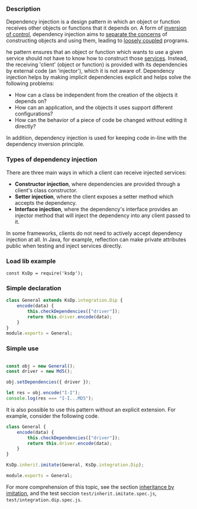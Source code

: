 ### Description

Dependency injection is a design pattern in which an object or function receives other objects or functions that it depends on. A form of [inversion of control](https://en.wikipedia.org/wiki/Inversion_of_control), dependency injection aims to [separate the concerns](https://en.wikipedia.org/wiki/Separation_of_concerns) of constructing objects and using them, leading to [loosely coupled](https://en.wikipedia.org/wiki/Loose_coupling) programs.

he pattern ensures that an object or function which wants to use a given service should not have to know how to construct those [services](https://en.wikipedia.org/wiki/Service_(systems_architecture)). Instead, the receiving 'client' (object or function) is provided with its dependencies by external code (an 'injector'), which it is not aware of. Dependency injection helps by making implicit dependencies explicit and helps solve the following problems:

- How can a class be independent from the creation of the objects it depends on?
- How can an application, and the objects it uses support different configurations?
- How can the behavior of a piece of code be changed without editing it directly?

In addition, dependency injection is used for keeping code in-line with the dependency inversion principle.

### Types of dependency injection
There are three main ways in which a client can receive injected services:

- **Constructor injection**, where dependencies are provided through a client's class constructor.
- **Setter injection**, where the client exposes a setter method which accepts the dependency.
- **Interface injection**, where the dependency's interface provides an injector method that will inject the dependency into any client passed to it.

In some frameworks, clients do not need to actively accept dependency injection at all. In Java, for example, reflection can make private attributes public when testing and inject services directly.

### Load lib example
```Js
const KsDp = require('ksdp');
```

### Simple declaration 
```js
class General extends KsDp.integration.Dip {
    encode(data) {
        this.checkDependencies(["driver"]);
        return this.driver.encode(data);
    }
}
module.exports = General;
```

### Simple use 
```js

const obj = new General();
const driver = new Md5();

obj.setDependencies({ driver });

let res = obj.encode("I-I");
console.log(res === "I-I...MD5");
```

It is also possible to use this pattern without an explicit extension. For example, consider the following code.

```js
class General {
    encode(data) {
        this.checkDependencies(["driver"]);
        return this.driver.encode(data);
    }
}

KsDp.inherit.imitate(General, KsDp.integration.Dip);

module.exports = General;
```

For more comprehension of this topic, see the section [inheritance by imitation](inherit.imitate.md), and the test seccion ```test/inherit.imitate.spec.js```, ```test/integration.dip.spec.js```. 